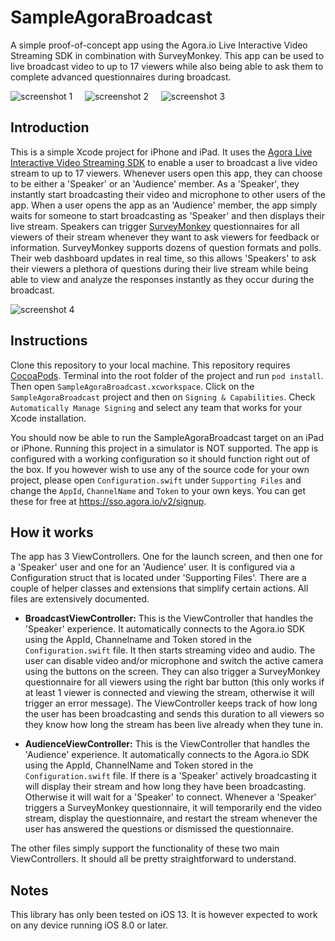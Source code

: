# SampleAgoraBroadcast
A simple proof-of-concept app using the Agora.io Live Interactive Video Streaming SDK in combination with SurveyMonkey. This app can be used to live broadcast video to up to 17 viewers while also being able to ask them to complete advanced questionnaires during broadcast.

![screenshot 1](https://rogerdcarvalho.com/agora1.png "One-click livestreaming")&nbsp;&nbsp;&nbsp;&nbsp;
![screenshot 2](https://rogerdcarvalho.com/agora2.png "Trigger surveys during broadcast")&nbsp;&nbsp;&nbsp;&nbsp;
![screenshot 3](https://rogerdcarvalho.com/agora3.png "Users respond instantly")&nbsp;&nbsp;&nbsp;&nbsp;

## Introduction
This is a simple Xcode project for iPhone and iPad. It uses the [Agora Live Interactive Video Streaming SDK](https://docs.agora.io/en/Interactive%20Broadcast/start_live_ios?platform=iOS) to enable a user to broadcast a live video stream to up to 17 viewers. Whenever users open this app, they can choose to be either a 'Speaker' or an 'Audience' member. As a 'Speaker', they instantly start broadcasting their video and microphone to other users of the app. When a user opens the app as an 'Audience' member, the app simply waits for someone to start broadcasting as 'Speaker' and then displays their live stream. Speakers can trigger [SurveyMonkey](https://github.com/SurveyMonkey/surveymonkey-ios-sdk) questionnaires for all viewers of their stream whenever they want to ask viewers for feedback or information. SurveyMonkey supports dozens of question formats and polls. Their web dashboard updates in real time, so this allows 'Speakers' to ask their viewers a plethora of questions during their live stream while being able to view and analyze the responses instantly as they occur during the broadcast. 

![screenshot 4](https://rogerdcarvalho.com/agora4.png "Analyze results in real time")

## Instructions
Clone this repository to your local machine. This repository requires [CocoaPods](https://cocoapods.org). Terminal into the root folder of the project and run `pod install`. Then open `SampleAgoraBroadcast.xcworkspace`. Click on the `SampleAgoraBroadcast` project and then on `Signing & Capabilities`. Check `Automatically Manage Signing` and select any team that works for your Xcode installation. 

You should now be able to run the SampleAgoraBroadcast target on an iPad or iPhone. Running this project in a simulator is NOT supported. The app is configured with a working configuration so it should function right out of the box. If you however wish to use any of the source code for your own project, please open `Configuration.swift` under `Supporting Files` and change the `AppId`, `ChannelName` and `Token` to your own keys. You can get these for free at https://sso.agora.io/v2/signup.

## How it works
The app has 3 ViewControllers. One for the launch screen, and then one for a 'Speaker' user and one for an 'Audience' user. It is configured via a Configuration struct that is located under 'Supporting Files'. There are a couple of helper classes and extensions that simplify certain actions. All files are extensively documented.

* **BroadcastViewController:** This is the ViewController that handles the 'Speaker' experience. It automatically connects to the Agora.io SDK using the AppId, Channelname and Token stored in the `Configuration.swift` file. It then starts streaming video and audio. The user can disable video and/or microphone and switch the active camera using the buttons on the screen. They can also trigger a SurveyMonkey questionnaire for all viewers using the right bar button (this only works if at least 1 viewer is connected and viewing the stream, otherwise it will trigger an error message). The ViewController keeps track of how long the user has been broadcasting and sends this duration to all viewers so they know how long the stream has been live already when they tune in.

* **AudienceViewController:** This is the ViewController that handles the 'Audience' experience. It automatically connects to the Agora.io SDK using the AppId, ChannelName and Token stored in the `Configuration.swift` file. If there is a 'Speaker' actively broadcasting it will display their stream and how long they have been broadcasting. Otherwise it will wait for a 'Speaker' to connect. Whenever a 'Speaker' triggers a SurveyMonkey questionnaire, it will temporarily end the video stream, display the questionnaire, and restart the stream whenever the user has answered the questions or dismissed the questionnaire.

The other files simply support the functionality of these two main ViewControllers. It should all be pretty straightforward to understand.

## Notes
This library has only been tested on iOS 13. It is however expected to work on any device running iOS 8.0 or later.

